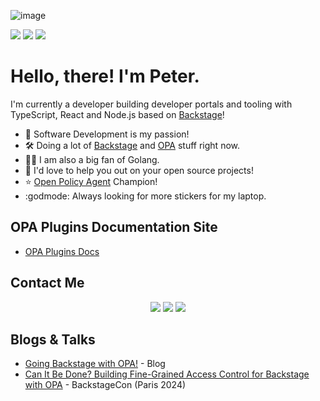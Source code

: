 ![image](https://github.com/user-attachments/assets/9a04935f-4983-43e5-ac2e-32ea47fd711d)

<p align='left'>
  <a target="_blank" href="#"><img src="https://img.shields.io/badge/TypeScript-007ACC?style=for-the-badge&logo=typescript&logoColor=white" /></a>
  <a target="_blank" href="#"><img src="https://img.shields.io/badge/Go-00ADD8?style=for-the-badge&logo=go&logoColor=white" /></a>
  <a target="_blank" href="#"><img src="https://img.shields.io/badge/Node%20js-339933?style=for-the-badge&logo=nodedotjs&logoColor=white" /></a>
</p>

# Hello, there! I'm Peter.

I'm currently a developer building developer portals and tooling with TypeScript, React and Node.js based on [Backstage](https://backstage.io/)!

- 👀 Software Development is my passion!
- 🛠️ Doing a lot of [Backstage](https://backstage.io/) and [OPA](https://www.openpolicyagent.org/) stuff right now.
- 👨‍💻 I am also a big fan of Golang.
- 💞️ I'd love to help you out on your open source projects!
- ⭐ [Open Policy Agent](https://www.openpolicyagent.org/community/) Champion!
- :godmode: Always looking for more stickers for my laptop.

## OPA Plugins Documentation Site

- [OPA Plugins Docs](https://parsifal-m.github.io/backstage-opa-plugins/)

## Contact Me

<p align='center'>
  <a target="_blank" href="https://www.linkedin.com/in/peter-j-macdonald/"><img src="https://img.shields.io/badge/linkedin-%230077B5.svg?&style=for-the-badge&logo=linkedin&logoColor=white" /></a>
  <a target="_blank" href="https://hachyderm.io/@parcifal"><img src="https://img.shields.io/badge/Mastodon-6364FF?style=for-the-badge&logo=Mastodon&logoColor=white" /></a>
  <a target="_blank" href="https://gitlab.com/pmacdonald1"><img src="https://img.shields.io/badge/GitLab-330F63?style=for-the-badge&logo=gitlab&logoColor=white" /></a>
</p>

## Blogs & Talks

- [Going Backstage with OPA!](https://www.styra.com/blog/going-backstage-with-opa/) - Blog
- [Can It Be Done? Building Fine-Grained Access Control for Backstage with OPA](https://www.youtube.com/watch?v=N0n_czYo_kE) - BackstageCon (Paris 2024)
